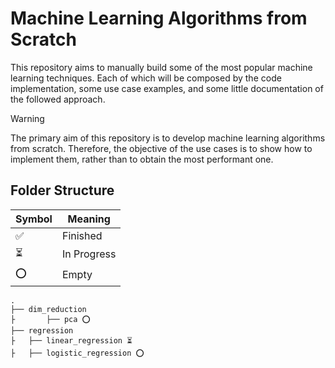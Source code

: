 # Machine Learning Algorithms from Scratch
This repository aims to manually build some of the most popular machine learning techniques.
Each of which will be composed by the code implementation, some use case examples, and some little documentation of the followed approach.

> [!WARNING]
The primary aim of this repository is to develop machine learning algorithms from scratch. Therefore, the objective of the use cases is to show how to implement them, rather than to obtain the most performant one.

## Folder Structure

 | **Symbol** | **Meaning**          |
 |--------|------------------|
 |   ✅   | Finished         |
 |   ⏳   | In Progress      |
 |   ⭕   | Empty            |

```
.
├── dim_reduction
├       ├── pca ⭕
├── regression
├	├── linear_regression ⏳ 
├	├── logistic_regression ⭕

```


